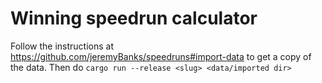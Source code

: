 # Winning speedrun calculator
Follow the instructions at https://github.com/jeremyBanks/speedruns#import-data
to get a copy of the data. Then do `cargo run --release <slug> <data/imported dir>`

